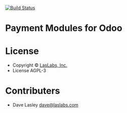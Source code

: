[![Build Status](https://travis-ci.org/laslabs/odoo-payment.svg?branch=8.0)](https://travis-ci.org/laslabs/odoo-payment)
 
# Payment Modules for Odoo

# License

* Copyright © [LasLabs, Inc.](https://laslabs.com)
* License AGPL-3

# Contributers

* Dave Lasley <dave@laslabs.com>
